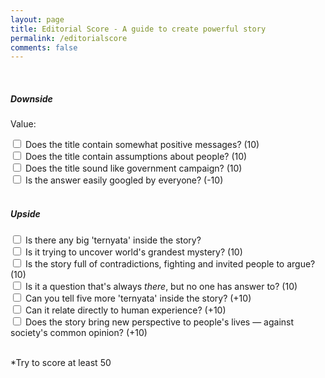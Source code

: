 ```yaml
---
layout: page
title: Editorial Score - A guide to create powerful story
permalink: /editorialscore
comments: false
---
```


<script src="{{ site.baseurl }}/assets/js/editorialscore.js"></script>





<div class="progress">
       <div class="progress-bar" role="progressbar" id="progress" aria-valuemin="0" aria-valuemax="100">

   </div>
   </div>

<br>

<h5>Downside</h5>

<p>Value: <span id="progress"></span></p>

<div class="checkbox">
  <label><input name="p10" class="progress" type="checkbox" id="first"> Does the title contain somewhat positive messages? (10)</label><br>
  <label><input name="p20" class="progress" type="checkbox" id="second"> Does the title contain assumptions about people? (10)</label><br>
  <label><input name="p30" class="progress" type="checkbox" id="third"> Does the title sound like government campaign? (10)</label><br>
  <label><input name="p40" class="progress" type="checkbox" id="fourth"> Is the answer easily googled by everyone? (-10)</label>
</div>


<script src="https://cdnjs.cloudflare.com/ajax/libs/jquery/3.4.1/core.js"></script>
<script src="https://cdnjs.cloudflare.com/ajax/libs/jquery/3.4.1/jquery.js"></script>
<script>
        $(function() {
            $('#first').click(() => {
                let data = !parseInt($('#progress').html(), 10) ? 0 : parseInt($('#progress').html());
                $('#first').prop('checked') ? 1 : 0;
                if($('#first').prop('checked')) {
                    data += 10;
                } else {
                    data -= 10;
                }
                console.log(data);
                $('#progress').html(data);
            });

            $('#second').click(() => {
                let data = !parseInt($('#progress').html(), 10) ? 0 : parseInt($('#progress').html());
                $('#second').prop('checked') ? 1 : 0;
                if($('#second').prop('checked')) {
                    data += 10;
                } else {
                    data -= 10;
                }
                console.log(data);
                $('#progress').html(data);
            });
        });




$('input').on('click', function(){
  var valeur = $('#progress');
  $('input:checked').each(function(){
    if ( $('#progress') > valeur )
    {
        valeur =  $('#progress');
       }
  });
  $('.progress-bar').css('width', $('#progress')+'%').attr('aria-valuenow', $('#progress')).html($('#progress')+'%');
});


    </script>

<br>

<h5>Upside</h5>
<div class="checkbox">
  <label><input name="progress" class="progress" type="checkbox" value="10"> Is there any big 'ternyata' inside the story?</label>
  <br>
  <label><input name="progress" class="progress" type="checkbox" value="20"> Is it trying to uncover world's grandest mystery? (10)</label><br>
  <label><input type="checkbox" value="30"> Is the story full of contradictions, fighting and invited people to argue? (10)</label><br>
  <label><input type="checkbox" value="40"> Is it a question that's always <i>there</i>, but no one has answer to? (10)</label><br>
  <label><input type="checkbox" value="10"> Can you tell five more 'ternyata' inside the story? (+10)</label><br>
  <label><input type="checkbox" value="10"> Can it relate directly to human experience? (+10)</label><br>
  <label><input type="checkbox" value="10"> Does the story bring new perspective to people's lives — against society's common opinion? (+10)</label><br>
</div>
<br>

<p>*Try to score at least 50</p>
